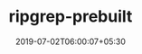 ---
title: "ripgrep-prebuilt"
date: 2019-07-02T06:00:07+05:30
type: "organisations"
org_name: "Microsoft"
repo_desc: "Builds ripgrep on Azure Pipelines for multiple platforms and makes the binaries available as Github releases"
repo_link: https://github.com/microsoft/ripgrep-prebuilt
---